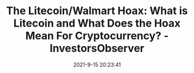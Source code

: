 ---
"title": "The Litecoin/Walmart Hoax: What is Litecoin and What Does the Hoax Mean For Cryptocurrency? - InvestorsObserver"
"date": "2021-9-15 20:23:41"
"feed_name": "GOOGLENEWSMINING"
"feed_website": "https://news.google.com/search?q=mining%2Bincident&hl=en-US&gl=US&ceid=US:en"
"feed_rss": "https://news.google.com/rss/search?q=mining%2Bincident&hl=en-US&gl=US&ceid=US:en"
"link": "https://www.investorsobserver.com/news/featured/the-litecoin-walmart-hoax-what-is-litecoin-and-what-does-the-hoax-mean-for-cryptocurrency"
"file": "_posts/2021-1-1-2e5023ba3805bc43d5f1743b58f86bdb654ad6a3.md"
"accident": "0"
"drilling": "0"
"dead": "0"
"injured": "0"
---